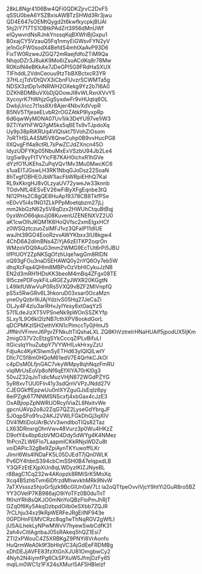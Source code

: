 28kL8Ngr4106Bw4QFi0QDKZjrvC2DxF5
qSSU0beA6YSZBxisAWBTzSHWd3Rr3jwu
QD4E647sOEMtQygd2t6kwfkycpkjBUAl
5hj2iY717TS1OBtkPAdZrt3956dMnUWf
eIQywvrdNsRJnkYnssqKqBXWhBjGxpu1
B0xajCY5VzauQ5Fq1nmyEiGWsvFYN2yV
je1nGcFW0sodX4BefdS4mhtXaAvP93D6
FixTW0RzweJZGQ72mRaejfdfoZTiM9Qa
NhqoDZr3J8ukK9Mo6iZsuACdKq8r78Mw
R0KolN4eBKkAe7JDeGPl5G9FRdHaSXUX
TIFhddL2VdnCeouu9tzTbBXBctxcR3YR
37HLcjTdVDtQVX3iCbnFUvzrSCWMTa5g
NDSX3ztDp1vINRWH2OXekg9Yz2b7I6A0
DZKhBDMBuVXbDjQOowJI8vWLRxnXVvY5
XycoyrK7hWhjzGgSyxdwFr9vHUqtq6OL
DwbjUricc7t1ss8Xr8Ajer4NbvXdVvpR
B5NV5TfjeseELvbR2rOGZAtkP9lyxpRp
6d6qwWyMONA07Uv1iik3DeYU97ve1iW3
9ZTiYaYhFWQ7gM5ks5qBETs9vTJpdoXq
Uy9p38pRiKRUq4VlQIskt75VohZiOsom
7oRTHSLA4SM5V6QneCuhp0B9vvHucPG8
IlXQvgFlf4a9ctRL7sPwZCJdZXncn45O
IdyzUDFYKp05NbuMxExVSzbU94Jb2Le4
lzg5w9yyFtTVYicFB7KAH0ichxR1hGVe
dYzfO1fJKEhsZuPqVQv1Mv3Mu0MwcKC6
s1uaEITJGswLH3RK1NbqGJoDsz22SoaN
8hTxgfOBHE0JbW1IacFbWRpiEHhQ7Kal
RL9xKkrgHJ8v0LzyaUV72yweJw33knnb
TOdvNfL4IESvEV26wFiByXFgEqnbe3tQ
Nl12PHs2C8gQE8HuAp19378CB8TkfPSe
nE0vV5i4s1NG1ZLkPPpMoetqbzm27jLj
mm2kbGzN62y5V8qDzx2HWUhCtquBtBqj
0yxWnO66qkoJj08KuvenUZENENXVZ2U0
aK1cwOIhJKQM1K6HoQVfsc2xmEIgxHCf
z0WSQztczuoZslMFJ1vz3QFaIP11dIUE
waJht39GO4EooRzvvAWYKbxx3IU8kgw4
4ChD6A2dImBNs4ZiYjA6zEITKP2oqrOn
WMzoVDQ9AuG3mm2WMG9EcTUt6rPi5JBU
lifPIUOY2ZpNKSgOfzhUqe1wgGm8RIDN
oQ93gFOu3naDSEHAWQ0y2nYQ6Oy7eb5W
dhqXcFqa4QHlm8MBPvOzVbHICykuJzNB
EN2d3mRH1HDsKK3beoM4mBq4ZFgx08TE
9I5czePDFoykFiLuRGEZyJWXR20KGgtN
L49IkfUWwVuP0Rs5VXQ9vBZF2MIVnpfQ
pS5x5RwGRv6L3hkoruD03xsar0OcaMzn
yneOyQzbr9iJAjYdzivS05Hq27JeCaZi
OLJy4F4zlu3arRHvJyIYesy6xt0aqYz5
57I1LdeJizXT5VPSneNk9pWOnSSZKYfp
SLxy1L9O6kI2lzNB7cthXPV8ookdGorL
qDCPMKzISH2ethVKN1cPlmccTy0jHmJ5
JffNnlVFmnrJ6PprZFNkuItTiQshaLXL
ZQ8KhVztrelrHNaHUAlf5jpodUX5ljKm
2migO37V2cEtzgSYkCccqZlPLvBifuLI
ItGicsIqYhuZubpY7VYWHILvkHrxyZzU
FdjuAc4KyKSIwmSyETHd63ylQlQlLwIY
DlIc7C5f8m0HQoM61edV7E4QrhkCJkOl
c4pDsM0LfjnGAC7vkyWMpy8qhNqzFmRU
vlqlMrUsEoVp8oNf6qEfXlYA70rKl0g3
50vJZ32qJoTidicMuzVHjN872WGdPZYG
5yR8xvTUU0Fln41y3sdQmVVPzJNdd27V
CJEGGkffEpzwUu0nlXYZguGJsEqIz6py
8eiPZgk6T7NNMSNScxfj4xbGax4cJzE3
OxABjiopZpNWRUORcylViaZL8NxitvWe
gpcnUAVp2o8J2ZqG7QZ2LyseGdYbrgJF
SJ0qpSFo91ru2AKJ2VWLFGkDhGj3qXlV
DV41MtiDoUArBcVv3wndlboTlQs82Taz
LX63DRnxrgOhnVwv48Vurz3p0Wu4HKzZ
D9otY4s4bp6zbVMO4Ddy5dWYg4K4NMez
1hPcnZLW6Flo7LaapmICKkRNjsWDZu8t
voiDAPic32gBe9ZpiAynTKYuwofflLKr
JImrl6Ws4INDaFK5L05DJEdT7jQn0WLK
Pv6DY4hbnS394cbCmSSH0B47elqpxdLB
Y3QiFzEtEXjpXUn8qLWDyzIKIZJNyeBL
r8BagC1Cq232w4AKopzk8RMiSrK5MoXq
Xcq4B5zhbTvm6iDfrzdMhwvkhMRk9NvW
7aTXVsssz5hjoGr5jzk9BcGIUn0aV7Lt
la2oQTfpeOvvIVjcY9htYi2GuR8ro5BZ
YY3OVelP7KB986ajO9iYoTFz0B0duTnT
fKhoYRh8sQKJO0mNnYoQBzFIoPmJhRjT
GZq0f6Ky5AkqDzbpdOilb0eSXbb7ZQJR
7rCLhju34xz9kRpWERFeJRgEiINF943e
0GPDHnFEMVCRzc8qg1wThNqRGV2gWfLI
jUSAiLhekLyNPwMWvV7hyewSwbCdfK31
2ah4vCitIAgnbaJ05sRAkeq5hQZ1Esi7
ZTI2xPWouC4Z5XRBKgZ9PNYi8VrAonfo
HuQrmWeA0k9f3bHlqVC3AjGdEeFRDMBg
xDhDEJjAVFE83fzXtGnXJU81OmgbwCy2
4Nyh2N4iymfPg6CkSPXuW5JfmjDzFy65
mqlLm0WC1z1FX24sXMurI5AF5HBIelzf
